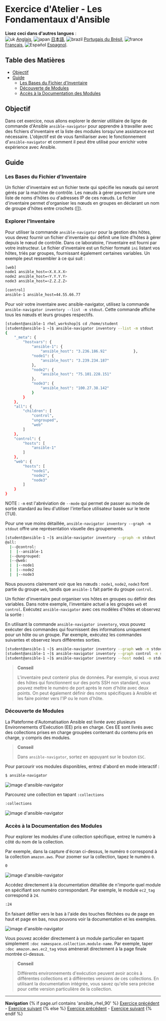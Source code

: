 # Exercice d'Atelier - Les Fondamentaux d'Ansible

**Lisez ceci dans d'autres langues** :
<br>![uk](../../../images/uk.png) [Anglais](README.md), ![japan](../../../images/japan.png) [日本語](README.ja.md), ![brazil](../../../images/brazil.png) [Portugais du Brésil](README.pt-br.md), ![france](../../../images/fr.png) [Français](README.fr.md), ![Español](../../../images/col.png) [Espagnol](README.es.md).

## Table des Matières <!-- omettre dans toc -->

- [Objectif](#objectif)
- [Guide](#guide)
  - [Les Bases du Fichier d'Inventaire](#les-bases-du-fichier-dinventaire)
  - [Découverte de Modules](#découverte-de-modules)
  - [Accès à la Documentation des Modules](#accès-à-la-documentation-des-modules)

## Objectif

Dans cet exercice, nous allons explorer le dernier utilitaire de ligne de commande d'Ansible `ansible-navigator` pour apprendre à travailler avec des fichiers d'inventaire et la liste des modules lorsqu'une assistance est nécessaire. L'objectif est de vous familiariser avec le fonctionnement d'`ansible-navigator` et comment il peut être utilisé pour enrichir votre expérience avec Ansible.

## Guide

### Les Bases du Fichier d'Inventaire

Un fichier d'inventaire est un fichier texte qui spécifie les nœuds qui seront gérés par la machine de contrôle. Les nœuds à gérer peuvent inclure une liste de noms d'hôtes ou d'adresses IP de ces nœuds. Le fichier d'inventaire permet d'organiser les nœuds en groupes en déclarant un nom de groupe d'hôtes entre crochets ([]).

### Explorer l'Inventaire

Pour utiliser la commande `ansible-navigator` pour la gestion des hôtes, vous devez fournir un fichier d'inventaire qui définit une liste d'hôtes à gérer depuis le nœud de contrôle. Dans ce laboratoire, l'inventaire est fourni par votre instructeur. Le fichier d'inventaire est un fichier formaté `ini` listant vos hôtes, triés par groupes, fournissant également certaines variables. Un exemple peut ressembler à ce qui suit :

```bash
[web]
node1 ansible_host=<X.X.X.X>
node2 ansible_host=<Y.Y.Y.Y>
node3 ansible_host=<Z.Z.Z.Z>

[control]
ansible-1 ansible_host=44.55.66.77
```

Pour voir votre inventaire avec ansible-navigator, utilisez la commande `ansible-navigator inventory --list -m stdout`. Cette commande affiche tous les nœuds et leurs groupes respectifs.

```bash
[student@ansible-1 rhel_workshop]$ cd /home/student
[student@ansible-1 ~]$ ansible-navigator inventory --list -m stdout
{
    "_meta": {
        "hostvars": {
            "ansible-1": {
                "ansible_host": "3.236.186.92"            },
            "node1": {
                "ansible_host": "3.239.234.187"
            },
            "node2": {
                "ansible_host": "75.101.228.151"
            },
            "node3": {
                "ansible_host": "100.27.38.142"
            }
        }
    },
    "all": {
        "children": [
            "control",
            "ungrouped",
            "web"
        ]
    },
    "control": {
        "hosts": [
            "ansible-1"
        ]
    },
    "web": {
        "hosts": [
            "node1",
            "node2",
            "node3"
        ]
    }
}

```

NOTE : `-m` est l'abréviation de `--mode` qui permet de passer au mode de sortie standard au lieu d'utiliser l'interface utilisateur basée sur le texte (TUI).

Pour une vue moins détaillée, `ansible-navigator inventory --graph -m stdout` offre une représentation visuelle des groupements.

```bash
[student@ansible-1 ~]$ ansible-navigator inventory --graph -m stdout
@all:
  |--@control:
  |  |--ansible-1
  |--@ungrouped:
  |--@web:
  |  |--node1
  |  |--node2
  |  |--node3

```

Nous pouvons clairement voir que les nœuds : `node1`, `node2`, `node3` font partie du groupe `web`, tandis que `ansible-1` fait partie du groupe `control`.

Un fichier d'inventaire peut organiser vos hôtes en groupes ou définir des variables. Dans notre exemple, l'inventaire actuel a les groupes `web` et `control`. Exécutez `ansible-navigator` avec ces modèles d'hôtes et observez la sortie :

En utilisant la commande `ansible-navigator inventory`, vous pouvez exécuter des commandes qui fournissent des informations uniquement pour un hôte ou un groupe. Par exemple, exécutez les commandes suivantes et observez leurs différentes sorties.

```bash
[student@ansible-1 ~]$ ansible-navigator inventory --graph web -m stdout
[student@ansible-1 ~]$ ansible-navigator inventory --graph control -m stdout
[student@ansible-1 ~]$ ansible-navigator inventory --host node1 -m stdout
```

> **Conseil**
>
> L'inventaire peut contenir plus de données. Par exemple, si vous avez des hôtes qui fonctionnent sur des ports SSH non standard, vous pouvez mettre le numéro de port après le nom d'hôte avec deux points. On peut également définir des noms spécifiques à Ansible et les faire pointer vers l'IP ou le nom d'hôte.

### Découverte de Modules

La Plateforme d'Automatisation Ansible est livrée avec plusieurs Environnements d'Exécution (EE) pris en charge. Ces EE sont livrés avec des collections prises en charge groupées contenant du contenu pris en charge, y compris des modules.

> **Conseil**
>
> Dans `ansible-navigator`, sortez en appuyant sur le bouton `ESC`.

Pour parcourir vos modules disponibles, entrez d'abord en mode interactif :

```bash
$ ansible-navigator
```

![image d'ansible-navigator](images/interactive-mode.png)

Parcourez une collection en tapant `:collections`

```bash
:collections
```

![image d'ansible-navigator](images/interactive-collections.png)

### Accès à la Documentation des Modules

Pour explorer les modules d'une collection spécifique, entrez le numéro à côté du nom de la collection.

Par exemple, dans la capture d'écran ci-dessus, le numéro `0` correspond à la collection `amazon.aws`. Pour zoomer sur la collection, tapez le numéro `0`.

```bash
0
```

![image d'ansible-navigator](images/interactive-aws.png)

Accédez directement à la documentation détaillée de n'importe quel module en spécifiant son numéro correspondant. Par exemple, le module `ec2_tag` correspond à `24`.

```bash
:24
```

En faisant défiler vers le bas à l'aide des touches fléchées ou de page en haut et page en bas, nous pouvons voir la documentation et les exemples.

![image d'ansible-navigator](images/interactive-ec2-tag.png)

Vous pouvez accéder directement à un module particulier en tapant simplement `:doc namespace.collection.module-name`. Par exemple, taper `:doc amazon.aws.ec2_tag` vous amènerait directement à la page finale montrée ci-dessus.

> **Conseil**
>
> Différents environnements d'exécution peuvent avoir accès à différentes collections et à différentes versions de ces collections. En utilisant la documentation intégrée, vous savez qu'elle sera précise pour cette version particulière de la collection.


---
**Navigation**
{% if page.url contains 'ansible_rhel_90' %}
[Exercice précédent](../1-setup/README.fr.md) - [Exercice suivant](../3-playbook/README.fr.md)
{% else %}
[Exercice précédent](../1.1-setup/README.fr.md) - [Exercice suivant](../1.3-playbook/README.fr.md)
{% endif %}
<br><br>

